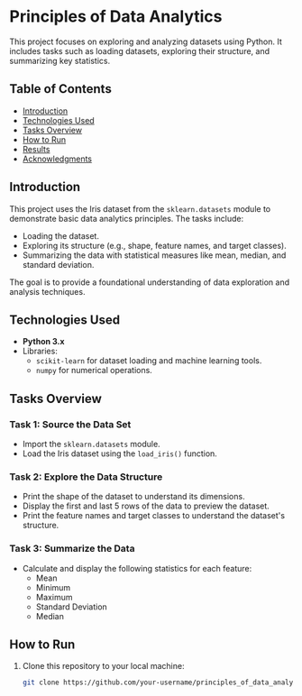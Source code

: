 # Principles of Data Analytics

This project focuses on exploring and analyzing datasets using Python. It includes tasks such as loading datasets, exploring their structure, and summarizing key statistics.

## Table of Contents
- [Introduction](#introduction)
- [Technologies Used](#technologies-used)
- [Tasks Overview](#tasks-overview)
- [How to Run](#how-to-run)
- [Results](#results)
- [Acknowledgments](#acknowledgments)

## Introduction
This project uses the Iris dataset from the `sklearn.datasets` module to demonstrate basic data analytics principles. The tasks include:
- Loading the dataset.
- Exploring its structure (e.g., shape, feature names, and target classes).
- Summarizing the data with statistical measures like mean, median, and standard deviation.

The goal is to provide a foundational understanding of data exploration and analysis techniques.

## Technologies Used
- **Python 3.x**
- Libraries:
  - `scikit-learn` for dataset loading and machine learning tools.
  - `numpy` for numerical operations.

## Tasks Overview
### Task 1: Source the Data Set
- Import the `sklearn.datasets` module.
- Load the Iris dataset using the `load_iris()` function.

### Task 2: Explore the Data Structure
- Print the shape of the dataset to understand its dimensions.
- Display the first and last 5 rows of the data to preview the dataset.
- Print the feature names and target classes to understand the dataset's structure.

### Task 3: Summarize the Data
- Calculate and display the following statistics for each feature:
  - Mean
  - Minimum
  - Maximum
  - Standard Deviation
  - Median

## How to Run
1. Clone this repository to your local machine:
   ```bash
   git clone https://github.com/your-username/principles_of_data_analytics.git